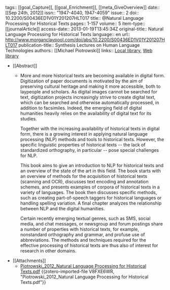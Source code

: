 tags:: [[goal_Capture]], [[goal_Enrichment]], [[meta_GiveOverview]]
date:: [[Sep 24th, 2012]]
issn:: "1947-4040, 1947-4059"
issue:: 2
doi:: 10.2200/S00436ED1V01Y201207HLT017
title:: @Natural Language Processing for Historical Texts
pages:: 1-157
volume:: 5
item-type:: [[journalArticle]]
access-date:: 2013-01-19T13:45:34Z
original-title:: Natural Language Processing for Historical Texts
language:: en
url:: http://www.morganclaypool.com/doi/abs/10.2200/S00436ED1V01Y201207HLT017
publication-title:: Synthesis Lectures on Human Language Technologies
authors:: [[Michael Piotrowski]]
links:: [Local library](zotero://select/groups/2386895/items/L3WYKLWJ), [Web library](https://www.zotero.org/groups/2386895/items/L3WYKLWJ)

- [[Abstract]]
	- More and more historical texts are becoming available in digital form. Digitization of paper documents is motivated by the aim of preserving cultural heritage and making it more accessible, both to laypeople and scholars. As digital images cannot be searched for text, digitization projects increasingly strive to create digital text, which can be searched and otherwise automatically processed, in addition to facsimiles. Indeed, the emerging field of digital humanities heavily relies on the availability of digital text for its studies.
	  
	  Together with the increasing availability of historical texts in digital form, there is a growing interest in applying natural language processing (NLP) methods and tools to historical texts. However, the specific linguistic properties of historical texts -- the lack of standardized orthography, in particular -- pose special challenges for NLP.
	  
	  This book aims to give an introduction to NLP for historical texts and an overview of the state of the art in this field. The book starts with an overview of methods for the acquisition of historical texts (scanning and OCR), discusses text encoding and annotation schemes, and presents examples of corpora of historical texts in a variety of languages. The book then discusses specific methods, such as creating part-of-speech taggers for historical languages or handling spelling variation. A final chapter analyzes the relationship between NLP and the digital humanities.
	  
	  Certain recently emerging textual genres, such as SMS, social media, and chat messages, or newsgroup and forum postings share a number of properties with historical texts, for example, nonstandard orthography and grammar, and profuse use of abbreviations. The methods and techniques required for the effective processing of historical texts are thus also of interest for research in other domains.
- [[Attachments]]
	- [Piotrowski_2012_Natural Language Processing for Historical Texts.pdf](https://zero.sci-hub.se/3608/3a76691183c420ce85498f604d0bd88c/piotrowski2012.pdf#navpanes=0&view=FitH) {{zotero-imported-file V8FXE6WR, "Piotrowski_2012_Natural Language Processing for Historical Texts.pdf"}}